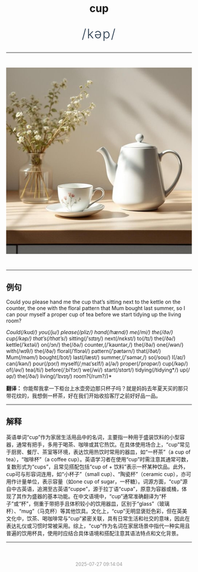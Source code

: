 <div align="center">

# cup

<div style="margin: 30px 0;">
<h1 style="font-size: 2.5em; font-weight: 300; letter-spacing: 2px; margin: 0; color: #2c3e50;">
/kəp/
</h1>
</div>

</div>

---

<div align="center" style="margin: 40px 0;">

![cup](images/cup.png)

</div>

---

## 例句

Could you please hand me the cup that’s sitting next to the kettle on the counter, the one with the floral pattern that Mum bought last summer, so I can pour myself a proper cup of tea before we start tidying up the living room?

*Could(/kʊd/) you(/ju/) please(/pliz/) hand(/hænd/) me(/mi/) the(/ðə/) cup(/kəp/) that’s(/that’s*/) sitting(/ˈsɪtɪŋ/) next(/nɛkst/) to(/tɪ/) the(/ðə/) kettle(/ˈkɛtəl/) on(/ɔn/) the(/ðə/) counter,(/ˈkaʊntər,/) the(/ðə/) one(/wən/) with(/wɪθ/) the(/ðə/) floral(/ˈflɔrəl/) pattern(/ˈpætərn/) that(/ðət/) Mum(/məm/) bought(/bɔt/) last(/læst/) summer,(/ˈsəmər,/) so(/soʊ/) I(/aɪ/) can(/kən/) pour(/pɔr/) myself(/ˌmaɪˈsɛlf/) a(/ə/) proper(/ˈprɑpər/) cup(/kəp/) of(/əv/) tea(/ti/) before(/ˌbiˈfɔr/) we(/wi/) start(/stɑrt/) tidying(/tidying*/) up(/əp/) the(/ðə/) living(/ˈlɪvɪŋ/) room?(/rum?/)*

**翻译：** 你能帮我拿一下柜台上水壶旁边那只杯子吗？就是妈妈去年夏天买的那只带花纹的，我想倒一杯茶，好在我们开始收拾客厅之前好好品一品。

---

## 解释

英语单词“cup”作为家居生活用品中的名词，主要指一种用于盛装饮料的小型容器，通常有把手，多用于喝茶、咖啡或其它热饮。在具体使用场合上，“cup”常见于厨房、餐厅、茶室等环境，表达饮用热饮时常用的器皿，如“一杯茶”（a cup of tea），“咖啡杯”（a coffee cup）。英语学习者在使用“cup”时需注意其通常可数，复数形式为“cups”，且常见搭配包括“cup of + 饮料”表示一杯某种饮品。此外，cup可与形容词连用，如“小杯子”（small cup）、“陶瓷杯”（ceramic cup），亦可用作计量单位，表示容量（如one cup of sugar，一杯糖）。词源方面，“cup”源自中古英语，追溯至古英语“cuppe”，源于拉丁语“cupa”，原意为容器或桶，体现了其作为盛器的基本功能。在中文语境中，“cup”通常准确翻译为“杯子”或“杯”，侧重于带把手且体积较小的饮用器皿，区别于“glass”（玻璃杯）、“mug”（马克杯）等其他饮具。文化上，“cup”无明显褒贬色彩，但在英美文化中，饮茶、喝咖啡常与“cup”紧密关联，具有日常生活和社交的意味，因此在表达礼仪或习惯时常被采用。综上，“cup”作为名词在家居场景中指代一种实用且普遍的饮用杯具，使用时应结合具体语境和搭配注意其语法特点和文化背景。


---

<div align="center" style="margin-top: 50px;">
<small style="color: #999; font-size: 0.9em;">2025-07-27 09:14:04</small>
</div>
